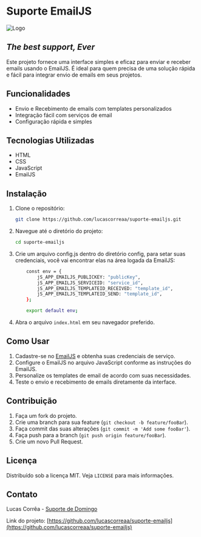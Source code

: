 # Suporte EmailJS

![Logo](https://github.com/lucascorreaa/image-url-fake/assets/91700610/095f59b2-a8bd-477a-af6a-3ff5138d7096)

## _The best support, Ever_

Este projeto fornece uma interface simples e eficaz para enviar e receber emails usando o EmailJS. É ideal para quem precisa de uma solução rápida e fácil para integrar envio de emails em seus projetos.

## Funcionalidades

- Envio e Recebimento de emails com templates personalizados
- Integração fácil com serviços de email
- Configuração rápida e simples

## Tecnologias Utilizadas

- HTML
- CSS
- JavaScript
- EmailJS

## Instalação

1. Clone o repositório:

    ```sh
    git clone https://github.com/lucascorreaa/suporte-emailjs.git
    ```

2. Navegue até o diretório do projeto:

    ```sh
    cd suporte-emailjs
    ```
    
3. Crie um arquivo config.js dentro do diretório config, para setar suas credenciais, você vai encontrar elas na área logada da EmailJS:

    ```sh
        const env = {
            jS_APP_EMAILJS_PUBLICKEY: "publicKey",
            jS_APP_EMAILJS_SERVICEID: "service_id",
            jS_APP_EMAILJS_TEMPLATEID_RECEIVED: "template_id",
            jS_APP_EMAILJS_TEMPLATEID_SEND: "template_id",
        };

        export default env;
    ```

4. Abra o arquivo `index.html` em seu navegador preferido.

## Como Usar

1. Cadastre-se no [EmailJS](https://www.emailjs.com/) e obtenha suas credenciais de serviço.
2. Configure o EmailJS no arquivo JavaScript conforme as instruções do EmailJS.
3. Personalize os templates de email de acordo com suas necessidades.
4. Teste o envio e recebimento de emails diretamente da interface.

## Contribuição

1. Faça um fork do projeto.
2. Crie uma branch para sua feature (`git checkout -b feature/fooBar`).
3. Faça commit das suas alterações (`git commit -m 'Add some fooBar'`).
4. Faça push para a branch (`git push origin feature/fooBar`).
5. Crie um novo Pull Request.

## Licença

Distribuído sob a licença MIT. Veja `LICENSE` para mais informações.

## Contato

Lucas Corrêa - [Suporte de Domingo](mailto:suportededomingo@outllok.com)

Link do projeto: [https://github.com/lucascorreaa/suporte-emailjs](https://github.com/lucascorreaa/suporte-emailjs)
